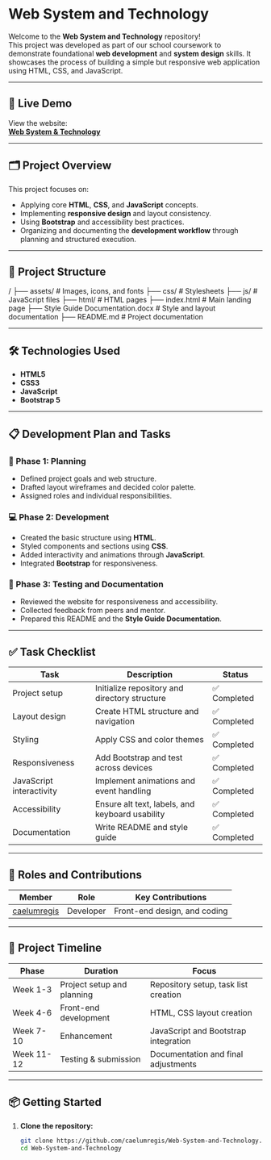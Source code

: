 # Web System and Technology

Welcome to the **Web System and Technology** repository!  
This project was developed as part of our school coursework to demonstrate foundational **web development** and **system design** skills. It showcases the process of building a simple but responsive web application using HTML, CSS, and JavaScript.

---

## 🚀 Live Demo
View the website:  
[**Web System & Technology**](https://caelumregis.github.io/Web-System-and-Technology/)

---

## 🗂️ Project Overview
This project focuses on:
- Applying core **HTML**, **CSS**, and **JavaScript** concepts.
- Implementing **responsive design** and layout consistency.
- Using **Bootstrap** and accessibility best practices.
- Organizing and documenting the **development workflow** through planning and structured execution.

---

## 📁 Project Structure
/
├── assets/ # Images, icons, and fonts
├── css/ # Stylesheets
├── js/ # JavaScript files
├── html/ # HTML pages
├── index.html # Main landing page
├── Style Guide Documentation.docx # Style and layout documentation
├── README.md # Project documentation


---

## 🛠️ Technologies Used
- **HTML5**
- **CSS3**
- **JavaScript**
- **Bootstrap 5**

---

## 📋 Development Plan and Tasks

### 🧩 Phase 1: Planning
- Defined project goals and web structure.
- Drafted layout wireframes and decided color palette.
- Assigned roles and individual responsibilities.

### 💻 Phase 2: Development
- Created the basic structure using **HTML**.
- Styled components and sections using **CSS**.
- Added interactivity and animations through **JavaScript**.
- Integrated **Bootstrap** for responsiveness.

### 🧾 Phase 3: Testing and Documentation
- Reviewed the website for responsiveness and accessibility.
- Collected feedback from peers and mentor.
- Prepared this README and the **Style Guide Documentation**.

---

## ✅ Task Checklist
| Task | Description | Status |
|------|--------------|--------|
| Project setup | Initialize repository and directory structure | ✅ Completed |
| Layout design | Create HTML structure and navigation | ✅ Completed |
| Styling | Apply CSS and color themes | ✅ Completed |
| Responsiveness | Add Bootstrap and test across devices | ✅ Completed |
| JavaScript interactivity | Implement animations and event handling | ✅ Completed |
| Accessibility | Ensure alt text, labels, and keyboard usability | ✅ Completed |
| Documentation | Write README and style guide | ✅ Completed |

---

## 👥 Roles and Contributions
| Member | Role | Key Contributions |
|---------|------|------------------|
| [caelumregis](https://github.com/caelumregis) | Developer | Front-end design, and coding |


---

## 🧭 Project Timeline
| Phase | Duration | Focus |
|--------|-----------|--------|
| Week 1-3 | Project setup and planning | Repository setup, task list creation |
| Week 4-6 | Front-end development | HTML, CSS layout creation |
| Week 7-10 | Enhancement | JavaScript and Bootstrap integration |
| Week 11-12 | Testing & submission | Documentation and final adjustments |

---

## 📦 Getting Started
1. **Clone the repository:**
   ```bash
   git clone https://github.com/caelumregis/Web-System-and-Technology.git
   cd Web-System-and-Technology
